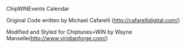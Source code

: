 ChipWINEvents Calendar

Original Code written by Michael Cafarelli (http://cafarellidigital.com/)

Modified and Styled for Chiptunes=WIN by Wayne Manselle(http://www.viridianforge.com/)
